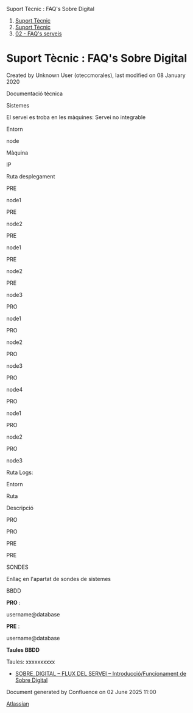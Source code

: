 Suport Tècnic : FAQ's Sobre Digital  

1.  [Suport Tècnic](index.md)
2.  [Suport Tècnic](13893782.md)
3.  [02 - FAQ's serveis](26313393.md)

Suport Tècnic : FAQ's Sobre Digital
===================================

Created by Unknown User (oteccmorales), last modified on 08 January 2020

Documentació tècnica

  

Sistemes

El servei es troba en les màquines: Servei no integrable

  

Entorn

node

Màquina

IP

Ruta desplegament

PRE

node1

  

  

  

PRE

node2

  

  

  

PRE

node1

  

  

  

PRE

node2

  

  

  

PRE

node3

  

  

  

PRO

node1

  

  

  

PRO

node2

  

  

  

PRO

node3

  

  

  

PRO

node4

  

  

  

PRO

node1

  

  

  

PRO

node2

  

  

  

PRO

node3

  

  

  

  

Ruta Logs:

Entorn

Ruta

Descripció

PRO

  

  

PRO

  

  

PRE

  

  

PRE

  

  

  

  

SONDES

Enllaç en l'apartat de sondes de sistemes

BBDD

**PRO** :

username@database

**PRE** :

username@database

  

  

**Taules BBDD**

Taules:
xxxxxxxxxx

*   [SOBRE\_DIGITAL – FLUX DEL SERVEI – Introducció/Funcionament de Sobre Digital](30867798.md)

Document generated by Confluence on 02 June 2025 11:00

[Atlassian](http://www.atlassian.com/)